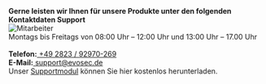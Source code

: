 <div class="row">
<div class="col-md-10 offset-md-1 abstand">
<strong>Gerne leisten wir Ihnen für unsere Produkte unter den folgenden Kontaktdaten Support</strong>
</div>
</div>

<div class="row">
<div class="col-md-3 offset-md-1 abstand">
<img src="https://www.evosec.de/files/2812/9715/1896/Support.jpg" alt="Mitarbeiter">
</div>
<div class="col-md-8 abstand">
Montags bis Freitags von 08:00 Uhr – 12:00 Uhr und 13:00 Uhr – 17.00 Uhr<br>
<br>
<strong>Telefon:</strong><a href="tel:+49 2823 / 92970-269"> +49 2823 / 92970-269</a><br> 
<strong>E-Mail:</strong><a href="mailto:support@evosec.de"> support@evosec.de</a><br>
Unser <a href="#">Supportmodul</a> können Sie hier kostenlos herunterladen.<br>
</div>
</div>